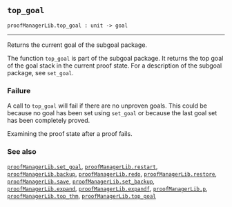 ## `top_goal`

``` hol4
proofManagerLib.top_goal : unit -> goal
```

------------------------------------------------------------------------

Returns the current goal of the subgoal package.

The function `top_goal` is part of the subgoal package. It returns the
top goal of the goal stack in the current proof state. For a description
of the subgoal package, see `set_goal`.

### Failure

A call to `top_goal` will fail if there are no unproven goals. This
could be because no goal has been set using `set_goal` or because the
last goal set has been completely proved.

Examining the proof state after a proof fails.

### See also

[`proofManagerLib.set_goal`](#proofManagerLib.set_goal),
[`proofManagerLib.restart`](#proofManagerLib.restart),
[`proofManagerLib.backup`](#proofManagerLib.backup),
[`proofManagerLib.redo`](#proofManagerLib.redo),
[`proofManagerLib.restore`](#proofManagerLib.restore),
[`proofManagerLib.save`](#proofManagerLib.save),
[`proofManagerLib.set_backup`](#proofManagerLib.set_backup),
[`proofManagerLib.expand`](#proofManagerLib.expand),
[`proofManagerLib.expandf`](#proofManagerLib.expandf),
[`proofManagerLib.p`](#proofManagerLib.p),
[`proofManagerLib.top_thm`](#proofManagerLib.top_thm),
[`proofManagerLib.top_goal`](#proofManagerLib.top_goal)
